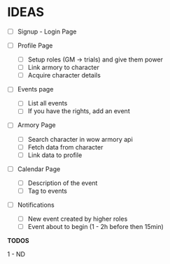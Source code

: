 # IDEAS

- [ ] Signup - Login Page

- [ ] Profile Page

  - [ ] Setup roles (GM -> trials) and give them power
  - [ ] Link armory to character
  - [ ] Acquire character details

- [ ] Events page

  - [ ] List all events
  - [ ] If you have the rights, add an event

* [ ] Armory Page

  - [ ] Search character in wow armory api
  - [ ] Fetch data from character
  - [ ] Link data to profile

* [ ] Calendar Page

  - [ ] Description of the event
  - [ ] Tag to events

* [ ] Notifications
  - [ ] New event created by higher roles
  - [ ] Event about to begin (1 - 2h before then 15min)

**TODOS**

1 - ND
